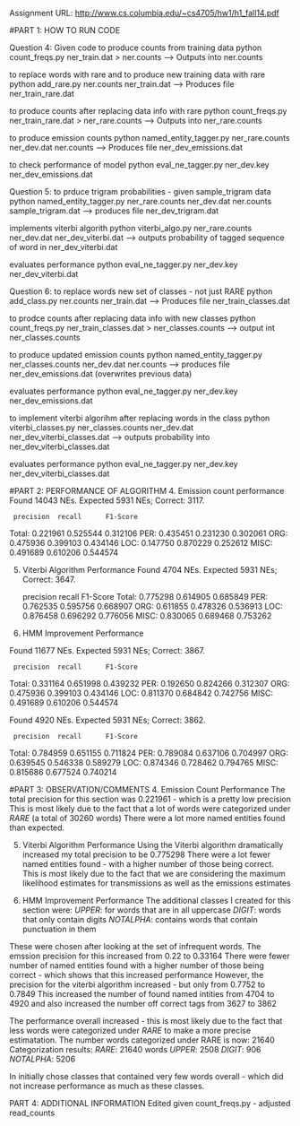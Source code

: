Assignment URL: http://www.cs.columbia.edu/~cs4705/hw1/h1_fall14.pdf

#PART 1: HOW TO RUN CODE

Question 4:
Given code to produce counts from training data
python count_freqs.py ner_train.dat > ner.counts
--> Outputs into ner.counts

to replace words with rare and to produce new training data with rare
python add_rare.py ner.counts ner_train.dat
--> Produces file ner_train_rare.dat

to produce counts after replacing data info with rare
python count_freqs.py ner_train_rare.dat > ner_rare.counts
--> Outputs into ner_rare.counts

to produce emission counts 
python named_entity_tagger.py ner_rare.counts ner_dev.dat ner.counts
--> Produces file ner_dev_emissions.dat

to check performance of model 
python eval_ne_tagger.py ner_dev.key ner_dev_emissions.dat


Question 5:
to prduce trigram probabilities - given sample_trigram data
python named_entity_tagger.py ner_rare.counts ner_dev.dat ner.counts sample_trigram.dat
--> produces file ner_dev_trigram.dat

implements viterbi algorith
python viterbi_algo.py ner_rare.counts ner_dev.dat ner_dev_viterbi.dat 
--> outputs probability of tagged sequence of word in ner_dev_viterbi.dat

evaluates performance
python eval_ne_tagger.py ner_dev.key ner_dev_viterbi.dat


Question 6: 
to replace words new set of classes - not just RARE
python add_class.py ner.counts ner_train.dat
--> Produces file ner_train_classes.dat

to prodce counts after replacing data info with new classes
python count_freqs.py ner_train_classes.dat > ner_classes.counts
--> output int ner_classes.counts

to produce updated emission counts
python named_entity_tagger.py ner_classes.counts ner_dev.dat ner.counts
--> produces file ner_dev_emissions.dat (overwrites previous data)

evaluates performance
python eval_ne_tagger.py ner_dev.key ner_dev_emissions.dat

to implement viterbi algorihm after replacing words in the class
python viterbi_classes.py ner_classes.counts ner_dev.dat ner_dev_viterbi_classes.dat 
--> outputs probability into ner_dev_viterbi_classes.dat

evaluates performance
python eval_ne_tagger.py ner_dev.key ner_dev_viterbi_classes.dat


#PART 2: PERFORMANCE OF ALGORITHM
4. Emission count performance
Found 14043 NEs. Expected 5931 NEs; Correct: 3117.

	 precision 	recall 		F1-Score
Total:	 0.221961	0.525544	0.312106
PER:	 0.435451	0.231230	0.302061
ORG:	 0.475936	0.399103	0.434146
LOC:	 0.147750	0.870229	0.252612
MISC:	 0.491689	0.610206	0.544574

5. Viterbi Algorithm Performance
Found 4704 NEs. Expected 5931 NEs; Correct: 3647.

	 precision 	recall 		F1-Score
Total:	 0.775298	0.614905	0.685849
PER:	 0.762535	0.595756	0.668907
ORG:	 0.611855	0.478326	0.536913
LOC:	 0.876458	0.696292	0.776056
MISC:	 0.830065	0.689468	0.753262


6. HMM Improvement Performance

Found 11677 NEs. Expected 5931 NEs; Correct: 3867.

	 precision 	recall 		F1-Score
Total:	 0.331164	0.651998	0.439232
PER:	 0.192650	0.824266	0.312307
ORG:	 0.475936	0.399103	0.434146
LOC:	 0.811370	0.684842	0.742756
MISC:	 0.491689	0.610206	0.544574

Found 4920 NEs. Expected 5931 NEs; Correct: 3862.

	 precision 	recall 		F1-Score
Total:	 0.784959	0.651155	0.711824
PER:	 0.789084	0.637106	0.704997
ORG:	 0.639545	0.546338	0.589279
LOC:	 0.874346	0.728462	0.794765
MISC:	 0.815686	0.677524	0.740214




#PART 3: OBSERVATION/COMMENTS
4. Emission Count Performance
The total precision for this section was 0.221961 - which is a pretty low precision
This is most likely due to the fact that a lot of words were categorized under _RARE_ (a total of 30260 words)
There were a lot more named entities found than expected.


5. Viterbi Algorithm Performance
Using the Viterbi algorithm dramatically increased my total precision to be 0.775298
There were a lot fewer named entities found - with a higher number of those being correct.
This is most likely due to the fact that we are considering the maximum likelihood estimates for transmissions as well as the emissions estimates

6. HMM Improvement Performance
The additional classes I created for this section were:
_UPPER_: for words that are in all uppercase
_DIGIT_: words that only contain digits
_NOTALPHA_: contains words that contain punctuation in them

These were chosen after looking at the set of infrequent words. 
The emssion precision for this increased from 0.22 to 0.33164
There were fewer number of named entities found with a higher number of those being correct - which shows that this increased performance
However, the precision for the viterbi algorithm increased - but only from 0.7752 to 0.7849
This increased the number of found named intities from 4704 to 4920 and also increased the number off correct tags from 3627 to 3862

The performance overall increased - this is most likely due to the fact that less words were categorized under _RARE_ to make a more precise
estimatation. The number words categorized under RARE is now: 21640 
Categorization results:
_RARE_: 21640 words
_UPPER_: 2508
_DIGIT_: 906
_NOTALPHA_: 5206

In initially chose classes that contained very few words overall - which did not increase performance as much as these classes.


PART 4: ADDITIONAL INFORMATION
Edited given count_freqs.py - adjusted read_counts
